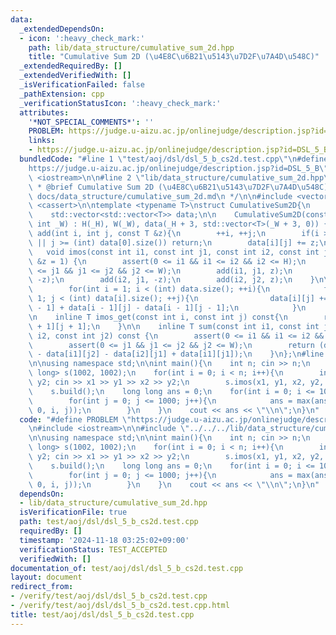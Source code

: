 ```yaml
---
data:
  _extendedDependsOn:
  - icon: ':heavy_check_mark:'
    path: lib/data_structure/cumulative_sum_2d.hpp
    title: "Cumulative Sum 2D (\u4E8C\u6B21\u5143\u7D2F\u7A4D\u548C)"
  _extendedRequiredBy: []
  _extendedVerifiedWith: []
  _isVerificationFailed: false
  _pathExtension: cpp
  _verificationStatusIcon: ':heavy_check_mark:'
  attributes:
    '*NOT_SPECIAL_COMMENTS*': ''
    PROBLEM: https://judge.u-aizu.ac.jp/onlinejudge/description.jsp?id=DSL_5_B
    links:
    - https://judge.u-aizu.ac.jp/onlinejudge/description.jsp?id=DSL_5_B
  bundledCode: "#line 1 \"test/aoj/dsl/dsl_5_b_cs2d.test.cpp\"\n#define PROBLEM \"\
    https://judge.u-aizu.ac.jp/onlinejudge/description.jsp?id=DSL_5_B\"\n#include\
    \ <iostream>\n\n#line 2 \"lib/data_structure/cumulative_sum_2d.hpp\"\n\n/**\n\
    \ * @brief Cumulative Sum 2D (\u4E8C\u6B21\u5143\u7D2F\u7A4D\u548C)\n * @docs\
    \ docs/data_structure/cumulative_sum_2d.md\n */\n\n#include <vector>\n#include\
    \ <cassert>\n\ntemplate <typename T>\nstruct CumulativeSum2D{\n    int H, W;\n\
    \    std::vector<std::vector<T>> data;\n\n    CumulativeSum2D(const int _H, const\
    \ int _W) : H(_H), W(_W), data(_H + 3, std::vector<T>(_W + 3, 0)) {}\n\n    void\
    \ add(int i, int j, const T &z){\n        ++i, ++j;\n        if(i >= (int) data.size()\
    \ || j >= (int) data[0].size()) return;\n        data[i][j] += z;\n    }\n\n \
    \   void imos(const int i1, const int j1, const int i2, const int j2, const T\
    \ &z = 1) {\n        assert(0 <= i1 && i1 <= i2 && i2 <= H);\n        assert(0\
    \ <= j1 && j1 <= j2 && j2 <= W);\n        add(i1, j1, z);\n        add(i1, j2,\
    \ -z);\n        add(i2, j1, -z);\n        add(i2, j2, z);\n    }\n\n    void build(){\n\
    \        for(int i = 1; i < (int) data.size(); ++i){\n            for(int j =\
    \ 1; j < (int) data[i].size(); ++j){\n                data[i][j] += data[i][j\
    \ - 1] + data[i - 1][j] - data[i - 1][j - 1];\n            }\n        }\n    }\n\
    \n    inline T imos_get(const int i, const int j) const{\n        return data[i\
    \ + 1][j + 1];\n    }\n\n    inline T sum(const int i1, const int j1, const int\
    \ i2, const int j2) const {\n        assert(0 <= i1 && i1 <= i2 && i2 <= H);\n\
    \        assert(0 <= j1 && j1 <= j2 && j2 <= W);\n        return (data[i2][j2]\
    \ - data[i1][j2] - data[i2][j1] + data[i1][j1]);\n    }\n};\n#line 5 \"test/aoj/dsl/dsl_5_b_cs2d.test.cpp\"\
    \n\nusing namespace std;\n\nint main(){\n    int n; cin >> n;\n    CumulativeSum2D<long\
    \ long> s(1002, 1002);\n    for(int i = 0; i < n; i++){\n        int x1, y1, x2,\
    \ y2; cin >> x1 >> y1 >> x2 >> y2;\n        s.imos(x1, y1, x2, y2, 1);\n    }\n\
    \    s.build();\n    long long ans = 0;\n    for(int i = 0; i <= 1000; i++){\n\
    \        for(int j = 0; j <= 1000; j++){\n            ans = max(ans, s.sum(0,\
    \ 0, i, j));\n        }\n    }\n    cout << ans << \"\\n\";\n}\n"
  code: "#define PROBLEM \"https://judge.u-aizu.ac.jp/onlinejudge/description.jsp?id=DSL_5_B\"\
    \n#include <iostream>\n\n#include \"../../../lib/data_structure/cumulative_sum_2d.hpp\"\
    \n\nusing namespace std;\n\nint main(){\n    int n; cin >> n;\n    CumulativeSum2D<long\
    \ long> s(1002, 1002);\n    for(int i = 0; i < n; i++){\n        int x1, y1, x2,\
    \ y2; cin >> x1 >> y1 >> x2 >> y2;\n        s.imos(x1, y1, x2, y2, 1);\n    }\n\
    \    s.build();\n    long long ans = 0;\n    for(int i = 0; i <= 1000; i++){\n\
    \        for(int j = 0; j <= 1000; j++){\n            ans = max(ans, s.sum(0,\
    \ 0, i, j));\n        }\n    }\n    cout << ans << \"\\n\";\n}\n"
  dependsOn:
  - lib/data_structure/cumulative_sum_2d.hpp
  isVerificationFile: true
  path: test/aoj/dsl/dsl_5_b_cs2d.test.cpp
  requiredBy: []
  timestamp: '2024-11-18 03:25:02+09:00'
  verificationStatus: TEST_ACCEPTED
  verifiedWith: []
documentation_of: test/aoj/dsl/dsl_5_b_cs2d.test.cpp
layout: document
redirect_from:
- /verify/test/aoj/dsl/dsl_5_b_cs2d.test.cpp
- /verify/test/aoj/dsl/dsl_5_b_cs2d.test.cpp.html
title: test/aoj/dsl/dsl_5_b_cs2d.test.cpp
---
```

